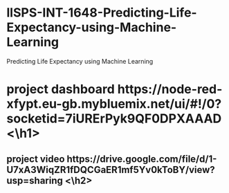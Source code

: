 # llSPS-INT-1648-Predicting-Life-Expectancy-using-Machine-Learning
Predicting Life Expectancy using Machine Learning
<h1>
project dashboard
https://node-red-xfypt.eu-gb.mybluemix.net/ui/#!/0?socketid=7iURErPyk9QF0DPXAAAD
<\h1>
<h2>
project video
https://drive.google.com/file/d/1-U7xA3WiqZR1fDQCGaER1mf5Yv0kToBY/view?usp=sharing
<\h2>

